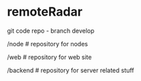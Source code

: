 # remoteRadar

git code repo - branch develop

/node    	# repository for nodes

/web		# repository for web site

/backend	# repository for server related stuff
